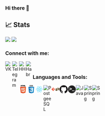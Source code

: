 ### Hi there 👋


## 📈 Stats

![](https://github-readme-stats.vercel.app/api?username=AlekcWinS&show_icons=true&theme=react&line_height=27)
![](https://github-readme-stats.vercel.app/api/top-langs/?username=AlekcWinS&theme=react&langs_count=3)

### Connect with me:


[<img align="left" alt="VK" width="22px" src="https://upload.wikimedia.org/wikipedia/commons/2/21/VK.com-logo.svg" />](https://vk.com/alekcwins)
[<img align="left" alt="Telegram" width="22px" src="https://upload.wikimedia.org/wikipedia/commons/8/82/Telegram_logo.svg" />](https://t.me/AlexNenakhov)
[<img align="left" alt="HH" width="22px" src="https://upload.wikimedia.org/wikipedia/commons/7/79/HeadHunter_logo.png" />](https://astrakhan.hh.ru/applicant/resumes/view?resume=26ba6d62ff083482140039ed1f4b6572747372)
[<img align="left" alt="Habr" width="22px" src="https://www.tadviser.ru/images/8/82/Habr_%D0%9B%D0%9E%D0%93%D0%9E.png" />](https://career.habr.com/alexwins)

<br />

### Languages and Tools:

<img align="left" alt="HTML5" width="26px" src="https://raw.githubusercontent.com/github/explore/80688e429a7d4ef2fca1e82350fe8e3517d3494d/topics/html/html.png" />
<img align="left" alt="CSS3" width="26px" src="https://raw.githubusercontent.com/github/explore/80688e429a7d4ef2fca1e82350fe8e3517d3494d/topics/css/css.png" />
<img align="left" alt="React" width="26px" src="https://raw.githubusercontent.com/github/explore/80688e429a7d4ef2fca1e82350fe8e3517d3494d/topics/react/react.png" />
<img align="left" alt="PostgeeSQL" width="26px" src="https://upload.wikimedia.org/wikipedia/commons/2/29/Postgresql_elephant.svg" />
<img align="left" alt="Git" width="26px" src="https://raw.githubusercontent.com/github/explore/80688e429a7d4ef2fca1e82350fe8e3517d3494d/topics/git/git.png" />
<img align="left" alt="GitHub" width="26px" src="https://raw.githubusercontent.com/github/explore/78df643247d429f6cc873026c0622819ad797942/topics/github/github.png" />
<img align="left" alt="Terminal" width="26px" src="https://raw.githubusercontent.com/github/explore/80688e429a7d4ef2fca1e82350fe8e3517d3494d/topics/terminal/terminal.png" />
<img align="left" alt="Java" width="26px" src="https://upload.wikimedia.org/wikipedia/ru/thumb/3/39/Java_logo.svg/300px-Java_logo.svg.png" />
<img align="left" alt="Spring" width="26px" src="https://cdn.worldvectorlogo.com/logos/spring-3.svg" />
<img align="left" alt="Spring" width="30px" src="https://cdn.worldvectorlogo.com/logos/gopher.svg" />
<br />
<br />
